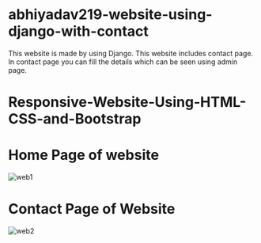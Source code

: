 # abhiyadav219-website-using-django-with-contact
This website is made by using Django.
This website includes contact page.
In contact page you can fill the details which can be seen using admin page.
# Responsive-Website-Using-HTML-CSS-and-Bootstrap
# Home Page of website
![web1](https://user-images.githubusercontent.com/65830302/133640129-c4c69cc3-264f-4bda-bf42-19b26a7b008b.JPG)
# Contact Page of Website
![web2](https://user-images.githubusercontent.com/65830302/133640273-e5acd85a-8b2b-45b3-8c1d-3922f75e04d7.JPG)

